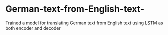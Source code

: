 # German-text-from-English-text-
Trained a model for translating German text from English text using LSTM as both encoder and decoder
